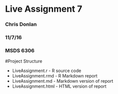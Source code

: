 # Live Assignment 7
### Chris Donlan
### 11/7/16
### MSDS 6306

#Project Structure
* LiveAssignment.r - R source code
* LiveAssignment.rmd - R Markdown report
* LiveAssignment.md - Markdown version of report
* LiveAssignment.html - HTML version of report
